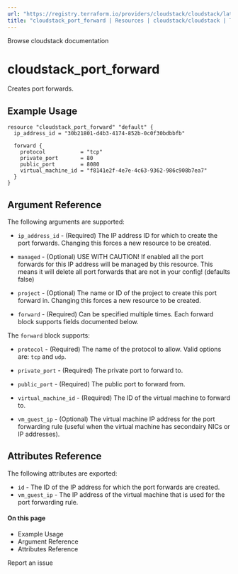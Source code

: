 ```yaml
---
url: "https://registry.terraform.io/providers/cloudstack/cloudstack/latest/docs/resources/port_forward"
title: "cloudstack_port_forward | Resources | cloudstack/cloudstack | Terraform | Terraform Registry"
---
```


Browse cloudstack documentation

# cloudstack_port_forward

Creates port forwards.

## Example Usage

```hcl hcl
resource "cloudstack_port_forward" "default" {
  ip_address_id = "30b21801-d4b3-4174-852b-0c0f30bdbbfb"

  forward {
    protocol           = "tcp"
    private_port       = 80
    public_port        = 8080
    virtual_machine_id = "f8141e2f-4e7e-4c63-9362-986c908b7ea7"
  }
}
```

## Argument Reference

The following arguments are supported:

- `ip_address_id` \- (Required) The IP address ID for which to create the port
forwards. Changing this forces a new resource to be created.

- `managed` \- (Optional) USE WITH CAUTION! If enabled all the port forwards for
this IP address will be managed by this resource. This means it will delete
all port forwards that are not in your config! (defaults false)

- `project` \- (Optional) The name or ID of the project to create this port forward
in. Changing this forces a new resource to be created.

- `forward` \- (Required) Can be specified multiple times. Each forward block supports
fields documented below.

The `forward` block supports:

- `protocol` \- (Required) The name of the protocol to allow. Valid options are:
`tcp` and `udp`.

- `private_port` \- (Required) The private port to forward to.

- `public_port` \- (Required) The public port to forward from.

- `virtual_machine_id` \- (Required) The ID of the virtual machine to forward to.

- `vm_guest_ip` \- (Optional) The virtual machine IP address for the port
forwarding rule (useful when the virtual machine has secondairy NICs
or IP addresses).

## Attributes Reference

The following attributes are exported:

- `id` \- The ID of the IP address for which the port forwards are created.
- `vm_guest_ip` \- The IP address of the virtual machine that is used
for the port forwarding rule.

#### On this page

- Example Usage
- Argument Reference
- Attributes Reference

Report an issue